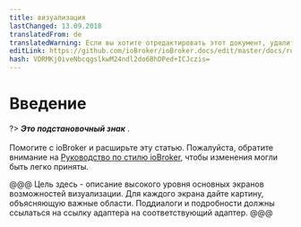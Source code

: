 ```yaml
---
title: визуализация
lastChanged: 13.09.2018
translatedFrom: de
translatedWarning: Если вы хотите отредактировать этот документ, удалите поле «translationFrom», в противном случае этот документ будет снова автоматически переведен
editLink: https://github.com/ioBroker/ioBroker.docs/edit/master/docs/ru/viz/README.md
hash: VDRMKj0iveNbcqgslkwM24ndl2do6BhDPed+ICJczis=
---
```

# Введение
?> ***Это подстановочный знак*** . <br><br> Помогите с ioBroker и расширьте эту статью. Пожалуйста, обратите внимание на [Руководство по стилю ioBroker](community/styleguidedoc), чтобы изменения могли быть легко приняты.

@@@ Цель здесь - описание высокого уровня основных экранов возможностей визуализации. Для каждого экрана дайте картину, объясняющую важные области.
Поддиалоги и подробности должны ссылаться на ссылку адаптера на соответствующий адаптер.
@@@